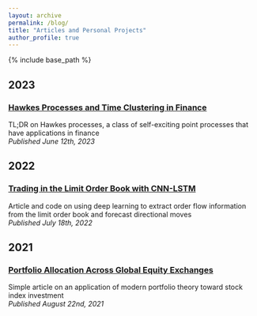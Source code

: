 ```yaml
---
layout: archive
permalink: /blog/
title: "Articles and Personal Projects"
author_profile: true
---
```


{% include base_path %}

## 2023
### [Hawkes Processes and Time Clustering in Finance](/files/Hawkes_Processes.pdf)
TL;DR on Hawkes processes, a class of self-exciting point processes that have applications in finance<br>
*Published June 12th, 2023*

## 2022
### [Trading in the Limit Order Book with CNN-LSTM](/files/CNN_LSTM_LOB.md)
Article and code on using deep learning to extract order flow information from the limit order book and forecast directional moves<br>
*Published July 18th, 2022*

## 2021
### [Portfolio Allocation Across Global Equity Exchanges](https://github.com/ajcutuli/Index-Portfolio-Optimization/blob/main/Portfolio%20Optimization%20of%20Index%20Data.ipynb)
Simple article on an application of modern portfolio theory toward stock index investment<br>
*Published August 22nd, 2021*



